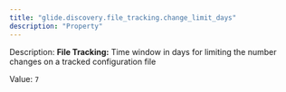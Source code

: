 ```yaml
---
title: "glide.discovery.file_tracking.change_limit_days"
description: "Property"
---
```


Description: <b>File Tracking:</b> Time window in days for limiting the number changes on a tracked configuration file

Value: `7`